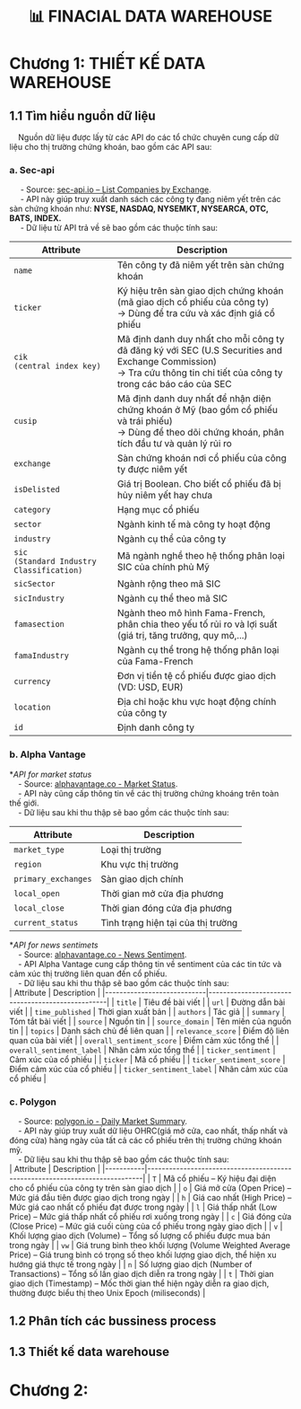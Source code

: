 <h1 align="center">📊 FINACIAL DATA WAREHOUSE</h1>

# Chương 1: THIẾT KẾ DATA WAREHOUSE
## 1.1 Tìm hiểu nguồn dữ liệu
&nbsp;&nbsp;&nbsp;&nbsp;Nguồn dữ liệu được lấy từ các API do các tổ chức chuyên cung cấp dữ liệu cho thị trường chứng khoán, bao gồm các API sau:

### a. Sec-api
&nbsp;&nbsp;&nbsp;&nbsp; - Source: [sec-api.io – List Companies by Exchange](https://sec-api.io/docs/mapping-api/list-companies-by-exchange). </br>
&nbsp;&nbsp;&nbsp;&nbsp; - API này giúp truy xuất danh sách các công ty đang niêm yết trên các sàn chứng khoán như:
  **NYSE, NASDAQ, NYSEMKT, NYSEARCA, OTC, BATS, INDEX.** <br>
&nbsp;&nbsp;&nbsp;&nbsp; - Dữ liệu từ API trả về sẽ bao gồm các thuộc tính sau: 
  
| **Attribute**        | **Description** |
|----------------------|-----------------|
| `name`               | Tên công ty đã niêm yết trên sàn chứng khoán |
| `ticker`             | Ký hiệu trên sàn giao dịch chứng khoán (mã giao dịch cổ phiếu của công ty)  <br>→ Dùng để tra cứu và xác định giá cổ phiếu |
| `cik` <br> `(central index key)` | Mã định danh duy nhất cho mỗi công ty đã đăng ký với SEC (U.S Securities and Exchange Commission) <br>→ Tra cứu thông tin chi tiết của công ty trong các báo cáo của SEC |
| `cusip`              | Mã định danh duy nhất để nhận diện chứng khoán ở Mỹ (bao gồm cổ phiếu và trái phiếu) <br>→ Dùng để theo dõi chứng khoán, phân tích đầu tư và quản lý rủi ro |
| `exchange`           | Sàn chứng khoán nơi cổ phiếu của công ty được niêm yết |
| `isDelisted`         | Giá trị Boolean. Cho biết cổ phiếu đã bị hủy niêm yết hay chưa |
| `category`           | Hạng mục cổ phiếu |
| `sector`             | Ngành kinh tế mà công ty hoạt động |
| `industry`           | Ngành cụ thể của công ty |
| `sic` <br> `(Standard Industry Classification)` | Mã ngành nghề theo hệ thống phân loại SIC của chính phủ Mỹ |
| `sicSector`          | Ngành rộng theo mã SIC |
| `sicIndustry`        | Ngành cụ thể theo mã SIC |
| `famasection`        | Ngành theo mô hình Fama-French, phân chia theo yếu tố rủi ro và lợi suất (giá trị, tăng trưởng, quy mô,...) |
| `famaIndustry`       | Ngành cụ thể trong hệ thống phân loại của Fama-French |
| `currency`           | Đơn vị tiền tệ cổ phiếu được giao dịch (VD: USD, EUR) |
| `location`           | Địa chỉ hoặc khu vực hoạt động chính của công ty |
| `id`                 | Định danh công ty |


### b. Alpha Vantage
**API for market status*  
&nbsp;&nbsp;&nbsp;&nbsp;- Source: [alphavantage.co - Market Status](https://www.alphavantage.co/documentation/#market-status).  </br>
&nbsp;&nbsp;&nbsp;&nbsp;- API này cũng cấp thông tin về các thị trường chứng khoáng trên toàn thế giới. </br>
&nbsp;&nbsp;&nbsp;&nbsp;- Dữ liệu sau khi thu thập sẽ bao gồm các thuộc tính sau: </br>

| Attribute           | Description                                         |
|---------------------|-----------------------------------------------------|
| `market_type`       | Loại thị trường                                     |
| `region`            | Khu vực thị trường                                  |
| `primary_exchanges` | Sàn giao dịch chính                                 |
| `local_open`        | Thời gian mở cửa địa phương                         |
| `local_close`       | Thời gian đóng cửa địa phương                       |
| `current_status`    | Tình trạng hiện tại của thị trường                  |

**API for news sentimets* </br>
&nbsp;&nbsp;&nbsp;&nbsp;- Source: [alphavantage.co - News Sentiment](https://www.alphavantage.co/documentation/#news-sentiment).  </br>
&nbsp;&nbsp;&nbsp;&nbsp;- API Alpha Vantage cung cấp thông tin về sentiment của các tin tức và cảm xúc thị trường liên quan đến cổ phiếu.</br>
&nbsp;&nbsp;&nbsp;&nbsp;- Dữ liệu sau khi thu thập sẽ bao gồm các thuộc tính sau: </br>
| Attribute                  | Description                                      |
|----------------------------|--------------------------------------------------|
| `title`                    | Tiêu đề bài viết                                 |
| `url`                      | Đường dẫn bài viết                               |
| `time_published`           | Thời gian xuất bản                               |
| `authors`                  | Tác giả                                          |
| `summary`                  | Tóm tắt bài viết                                 |
| `source`                   | Nguồn tin                                        |
| `source_domain`            | Tên miền của nguồn tin                           |
| `topics`                   | Danh sách chủ đề liên quan                       |
| `relevance_score`          | Điểm độ liên quan của bài viết                   |
| `overall_sentiment_score`  | Điểm cảm xúc tổng thể                            |
| `overall_sentiment_label`  | Nhãn cảm xúc tổng thể                            |
| `ticker_sentiment`         | Cảm xúc của cổ phiếu                             |
| `ticker`                   | Mã cổ phiếu                                      |
| `ticker_sentiment_score`   | Điểm cảm xúc của cổ phiếu                        |
| `ticker_sentiment_label`   | Nhãn cảm xúc của cổ phiếu                        |

### c. Polygon
&nbsp;&nbsp;&nbsp;&nbsp;- Source: [polygon.io - Daily Market Summary](https://polygon.io/docs/rest/stocks/aggregates/daily-market-summary).  </br>
&nbsp;&nbsp;&nbsp;&nbsp;-	API này giúp truy xuất dữ liệu OHRC(giá mở cửa, cao nhất, thấp nhất và đóng cửa) hàng ngày của tất cả các cổ phiếu trên thị trường chứng khoán mỹ.</br>
&nbsp;&nbsp;&nbsp;&nbsp;- Dữ liệu sau khi thu thập sẽ bao gồm các thuộc tính sau: </br>
| Attribute | Description                                                                 |
|-----------|-----------------------------------------------------------------------------|
| `T`       | Mã cổ phiếu – Ký hiệu đại diện cho cổ phiếu của công ty trên sàn giao dịch |
| `o`       | Giá mở cửa (Open Price) – Mức giá đầu tiên được giao dịch trong ngày     |
| `h`       | Giá cao nhất (High Price) – Mức giá cao nhất cổ phiếu đạt được trong ngày |
| `l`       | Giá thấp nhất (Low Price) – Mức giá thấp nhất cổ phiếu rơi xuống trong ngày |
| `c`       | Giá đóng cửa (Close Price) – Mức giá cuối cùng của cổ phiếu trong ngày giao dịch |
| `v`       | Khối lượng giao dịch (Volume) – Tổng số lượng cổ phiếu được mua bán trong ngày |
| `vw`      | Giá trung bình theo khối lượng (Volume Weighted Average Price) – Giá trung bình có trọng số theo khối lượng giao dịch, thể hiện xu hướng giá thực tế trong ngày |
| `n`       | Số lượng giao dịch (Number of Transactions) – Tổng số lần giao dịch diễn ra trong ngày |
| `t`       | Thời gian giao dịch (Timestamp) – Mốc thời gian thể hiện ngày diễn ra giao dịch, thường được biểu thị theo Unix Epoch (miliseconds) |
## 1.2 Phân tích các bussiness process
## 1.3 Thiết kế data warehouse
# Chương 2: 
